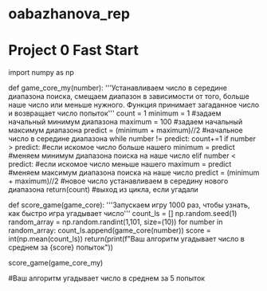 # oabazhanova_rep
# Project 0 Fast Start 

import numpy as np

def game_core_my(number):
    '''Устанавливаем число в середине диапазона поиска, смещаем диапазон в зависимости от того, больше наше число или меньше нужного.
       Функция принимает загаданное число и возвращает число попыток'''
    count = 1
    minimum = 1                              #задаем начальный минимум диапазона 
    maximum = 100                            #задаем начальный максимум диапазона
    predict = (minimum + maximum)//2         #начальное число в середине диапазона
    while number != predict:
        count+=1
        if number > predict:                 #если искомое число больше нашего
            minimum = predict                #меняем минимум диапазона поиска на наше число 
        elif number < predict:               #если искомое число меньше нашего
            maximum = predict                #меняем максимум диапазона поиска на наше число
        predict = (minimum + maximum)//2     #новое число устанавливаем в середину нового диапазона
    return(count)                            #выход из цикла, если угадали
                
def score_game(game_core):
    '''Запускаем игру 1000 раз, чтобы узнать, как быстро игра угадывает число'''
    count_ls = []
    np.random.seed(1)
    random_array = np.random.randint(1,101, size=(10))
    for number in random_array:
        count_ls.append(game_core(number))
    score = int(np.mean(count_ls))
    return(print(f"Ваш алгоритм угадывает число в среднем за {score} попыток"))

score_game(game_core_my)

#Ваш алгоритм угадывает число в среднем за 5 попыток
